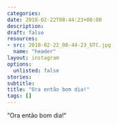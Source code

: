 ```yaml
---
categories:
date: 2018-02-22T08:44:23+00:00
description:
draft: false
resources:
- src: 2018-02-22_08-44-23_UTC.jpg
  name: "header"
layout: instagram
options:
  unlisted: false
stories:
subtitle:
title: "Ora então bom dia!"
tags: []
---
```


"Ora então bom dia!"
